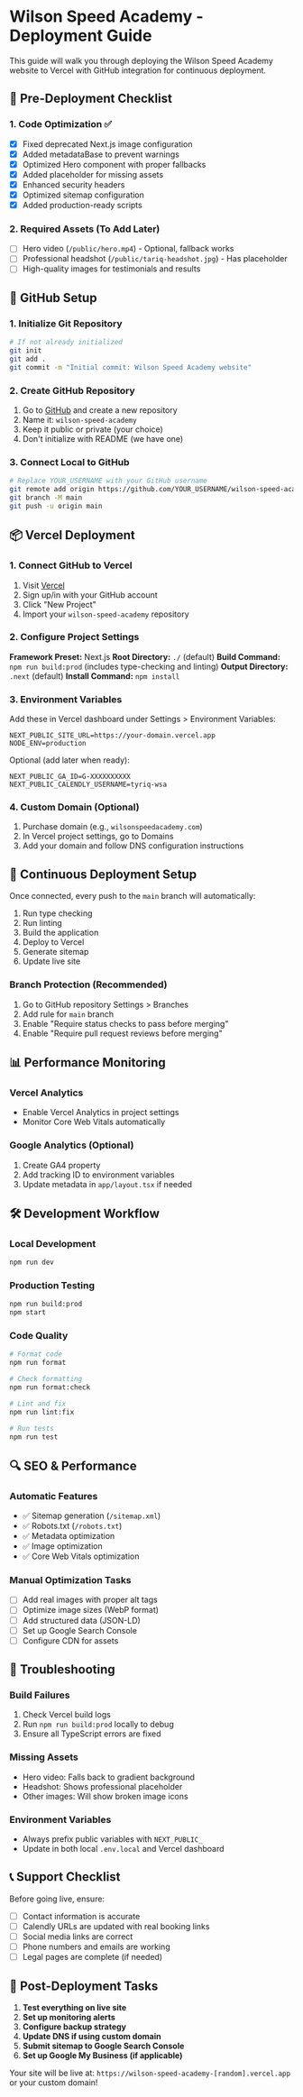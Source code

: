 # Wilson Speed Academy - Deployment Guide

This guide will walk you through deploying the Wilson Speed Academy website to Vercel with GitHub integration for continuous deployment.

## 🔧 Pre-Deployment Checklist

### 1. Code Optimization ✅
- [x] Fixed deprecated Next.js image configuration
- [x] Added metadataBase to prevent warnings
- [x] Optimized Hero component with proper fallbacks
- [x] Added placeholder for missing assets
- [x] Enhanced security headers
- [x] Optimized sitemap configuration
- [x] Added production-ready scripts

### 2. Required Assets (To Add Later)
- [ ] Hero video (`/public/hero.mp4`) - Optional, fallback works
- [ ] Professional headshot (`/public/tariq-headshot.jpg`) - Has placeholder
- [ ] High-quality images for testimonials and results

## 🚀 GitHub Setup

### 1. Initialize Git Repository
```bash
# If not already initialized
git init
git add .
git commit -m "Initial commit: Wilson Speed Academy website"
```

### 2. Create GitHub Repository
1. Go to [GitHub](https://github.com) and create a new repository
2. Name it: `wilson-speed-academy`
3. Keep it public or private (your choice)
4. Don't initialize with README (we have one)

### 3. Connect Local to GitHub
```bash
# Replace YOUR_USERNAME with your GitHub username
git remote add origin https://github.com/YOUR_USERNAME/wilson-speed-academy.git
git branch -M main
git push -u origin main
```

## 📦 Vercel Deployment

### 1. Connect GitHub to Vercel
1. Visit [Vercel](https://vercel.com)
2. Sign up/in with your GitHub account
3. Click "New Project"
4. Import your `wilson-speed-academy` repository

### 2. Configure Project Settings
**Framework Preset:** Next.js
**Root Directory:** `./` (default)
**Build Command:** `npm run build:prod` (includes type-checking and linting)
**Output Directory:** `.next` (default)
**Install Command:** `npm install`

### 3. Environment Variables
Add these in Vercel dashboard under Settings > Environment Variables:

```env
NEXT_PUBLIC_SITE_URL=https://your-domain.vercel.app
NODE_ENV=production
```

Optional (add later when ready):
```env
NEXT_PUBLIC_GA_ID=G-XXXXXXXXXX
NEXT_PUBLIC_CALENDLY_USERNAME=tyriq-wsa
```

### 4. Custom Domain (Optional)
1. Purchase domain (e.g., `wilsonspeedacademy.com`)
2. In Vercel project settings, go to Domains
3. Add your domain and follow DNS configuration instructions

## 🔄 Continuous Deployment Setup

Once connected, every push to the `main` branch will automatically:
1. Run type checking
2. Run linting
3. Build the application
4. Deploy to Vercel
5. Generate sitemap
6. Update live site

### Branch Protection (Recommended)
1. Go to GitHub repository Settings > Branches
2. Add rule for `main` branch
3. Enable "Require status checks to pass before merging"
4. Enable "Require pull request reviews before merging"

## 📊 Performance Monitoring

### Vercel Analytics
- Enable Vercel Analytics in project settings
- Monitor Core Web Vitals automatically

### Google Analytics (Optional)
1. Create GA4 property
2. Add tracking ID to environment variables
3. Update metadata in `app/layout.tsx` if needed

## 🛠️ Development Workflow

### Local Development
```bash
npm run dev
```

### Production Testing
```bash
npm run build:prod
npm start
```

### Code Quality
```bash
# Format code
npm run format

# Check formatting
npm run format:check

# Lint and fix
npm run lint:fix

# Run tests
npm run test
```

## 🔍 SEO & Performance

### Automatic Features
- ✅ Sitemap generation (`/sitemap.xml`)
- ✅ Robots.txt (`/robots.txt`)
- ✅ Metadata optimization
- ✅ Image optimization
- ✅ Core Web Vitals optimization

### Manual Optimization Tasks
- [ ] Add real images with proper alt tags
- [ ] Optimize image sizes (WebP format)
- [ ] Add structured data (JSON-LD)
- [ ] Set up Google Search Console
- [ ] Configure CDN for assets

## 🚨 Troubleshooting

### Build Failures
1. Check Vercel build logs
2. Run `npm run build:prod` locally to debug
3. Ensure all TypeScript errors are fixed

### Missing Assets
- Hero video: Falls back to gradient background
- Headshot: Shows professional placeholder
- Other images: Will show broken image icons

### Environment Variables
- Always prefix public variables with `NEXT_PUBLIC_`
- Update in both local `.env.local` and Vercel dashboard

## 📞 Support Checklist

Before going live, ensure:
- [ ] Contact information is accurate
- [ ] Calendly URLs are updated with real booking links
- [ ] Social media links are correct
- [ ] Phone numbers and emails are working
- [ ] Legal pages are complete (if needed)

## 🎯 Post-Deployment Tasks

1. **Test everything on live site**
2. **Set up monitoring alerts**
3. **Configure backup strategy**
4. **Update DNS if using custom domain**
5. **Submit sitemap to Google Search Console**
6. **Set up Google My Business (if applicable)**

Your site will be live at: `https://wilson-speed-academy-[random].vercel.app` or your custom domain! 
